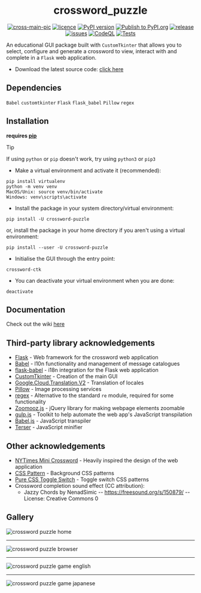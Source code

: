 <div align="center">
  
  # crossword_puzzle

</div>

<div align="center">

  <a href="">![cross-main-pic](https://github.com/tomasvana10/crossword_puzzle/assets/124552709/370a11cb-540e-41c4-8917-5f5272da2ebd)</a>
  <a href="">![licence](https://img.shields.io/badge/licence-MIT-green?style=flat?logo=licence)</a>
  <a href="">[![PyPI version](https://img.shields.io/pypi/v/crossword_puzzle?style=flat-square)](https://pypi.org/project/crossword_puzzle/)</a>
  <a href="">[![Publish to PyPI.org](https://github.com/tomasvana10/crossword_puzzle/actions/workflows/publish.yml/badge.svg)](https://github.com/tomasvana10/crossword_puzzle/actions/workflows/publish.yml)</a>
  <a href="">[![release](https://img.shields.io/github/v/release/tomasvana10/crossword_puzzle?logo=github)](https://github.com/tomasvana10/crossword_puzzle/releases/latest)</a>
  <a href="">[![issues](https://img.shields.io/github/issues-raw/tomasvana10/crossword_puzzle.svg?maxAge=25000)](https://github.com/tomasvana10/crossword_puzzle/issues)</a>
  <a href="">[![CodeQL](https://github.com/tomasvana10/crossword_puzzle/actions/workflows/github-code-scanning/codeql/badge.svg)](https://github.com/tomasvana10/crossword_puzzle/actions/workflows/github-code-scanning/codeql)</a>
  <a href="">[![Tests](https://github.com/tomasvana10/crossword_puzzle/actions/workflows/tox-tests.yml/badge.svg)](https://github.com/tomasvana10/crossword_puzzle/actions/workflows/tox-tests.yml)</a>
  
</div>

An educational GUI package built with `CustomTkinter` that allows you to select, configure and generate a crossword to view, interact with and complete in a `Flask` web application.
- Download the latest source code: [click here](https://github.com/tomasvana10/crossword_puzzle/releases/latest)

## Dependencies
`Babel`
`customtkinter`
`Flask`
`flask_babel`
`Pillow`
`regex`

## Installation
**requires [pip](https://pip.pypa.io/en/stable/installation/)**

> [!TIP]
> If using `python` or `pip` doesn't work, try using `python3` or `pip3`

- Make a virtual environment and activate it (recommended):
```
pip install virtualenv
python -m venv venv
MacOS/Unix: source venv/bin/activate
Windows: venv\scripts\activate
```
- Install the package in your system directory/virtual environment:
```
pip install -U crossword-puzzle
```
or, install the package in your home directory if you aren't using a virtual environment:
```
pip install --user -U crossword-puzzle
```
- Initialise the GUI through the entry point:
```
crossword-ctk
```
- You can deactivate your virtual environment when you are done:
```
deactivate
```

## Documentation
Check out the wiki [here](https://github.com/tomasvana10/crossword_puzzle/wiki)

## Third-party library acknowledgements
- [Flask](https://flask.palletsprojects.com/en/3.0.x/) - Web framework for the crossword web application
- [Babel](https://babel.pocoo.org/en/latest/) - l10n functionality and management of message catalogues
- [flask-babel](https://python-babel.github.io/flask-babel/) - i18n integration for the Flask web application
- [CustomTkinter](https://github.com/TomSchimansky/CustomTkinter) - Creation of the main GUI
- [Google.Cloud.Translation.V2](https://cloud.google.com/dotnet/docs/reference/Google.Cloud.Translation.V2/latest) - Translation of locales 
- [Pillow](https://pillow.readthedocs.io/en/stable/) - Image processing services
- [regex](https://github.com/mrabarnett/mrab-regex) - Alternative to the standard `re` module, required for some functionality
- [Zoomooz.js](https://jaukia.github.io/zoomooz/) - jQuery library for making webpage elements zoomable
- [gulp.js](https://gulpjs.com/) - Toolkit to help automate the web app's JavaScript transpilation
- [Babel.js](https://babeljs.io/) - JavaScript transpiler
- [Terser](https://terser.org/) - JavaScript minifier

## Other acknowledgements
- [NYTimes Mini Crossword](https://www.nytimes.com/crosswords/game/mini) - Heavily inspired the design of the web application
- [CSS Pattern](https://css-pattern.com) - Background CSS patterns
- [Pure CSS Toggle Switch](https://codepen.io/morgoe/pen/VvzWQg) - Toggle switch CSS patterns
- Crossword completion sound effect (CC attribution):
  - Jazzy Chords by NenadSimic -- https://freesound.org/s/150879/ -- License: Creative Commons 0

## Gallery
<img alt="crossword puzzle home" src="https://github.com/tomasvana10/crossword_puzzle/assets/124552709/b7472342-5cfe-418b-bdf1-cd7ab0389ace">
<hr>
<img alt="crossword puzzle browser" src="https://github.com/tomasvana10/crossword_puzzle/assets/124552709/b3be1965-3847-45c8-99fd-b2ad284b46d9">
<hr>
<img alt="crossword puzzle game english" src="https://github.com/tomasvana10/crossword_puzzle/assets/124552709/40c74282-8981-4b90-a29e-b4787d3ea134">
<hr>
<img alt="crossword puzzle game japanese" src="https://github.com/tomasvana10/crossword_puzzle/assets/124552709/e892e74d-fa45-4866-8483-27b950cf152c">
